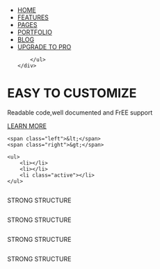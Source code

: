 <html>
<head>
    <meta charset="UTF-8">
    <title>Title</title>
    <link rel="stylesheet" href="css/style.css">
</head>
<body>
<!--1-->
<div class="header">
    <div class="container">
        <img src="img/zp.png" alt="">
        <ul>
            <li><a class="a1" href="">HOME <i></i></a></li>
            <li><a href="">FEATURES <i></i></a></li>
            <li><a href="">PAGES <i></i></a></li>
            <li><a href="">PORTFOLIO <i></i></a></li>
            <li><a href="">BLOG <i></i></a></li>
            <li><a class="a2" href=""><img src="img/ff.png" alt="">UPGRADE TO PRO</a></li>

        </ul>
    </div>
</div>

<!--2-->
<div class="banner">
    <h1>EASY TO CUSTOMIZE</h1>
    <p>Readable code,well documented and FrEE support</p>
    <a href="">LEARN MORE</a>

    <span class="left">&lt;</span>
    <span class="right">&gt;</span>

    <ul>
        <li></li>
        <li></li>
        <li class="active"></li>
    </ul>
</div>
<!--3-->
<div class="main">
    <div class="container">
        <div class="col3">
            <div class="ss">
                <img src="img/as.png" alt="">
                <p>STRONG STRUCTURE</p>
            </div>
        </div>
        <div class="col3">
            <div class="ss">
                <img src="img/as1.png" alt="">
                <p>STRONG STRUCTURE</p>
            </div>
        </div>
        <div class="col3">
            <div class="ss">
                <img src="img/as2.png" alt="">
                <p>STRONG STRUCTURE</p>
            </div>
        </div>
        <div class="col3" id="dd">
            <div class="ss">
                <img src="img/as3.png" alt="">
                <p>STRONG STRUCTURE</p>
            </div>
        </div>
    </div>
</div>


</body>
</html>
